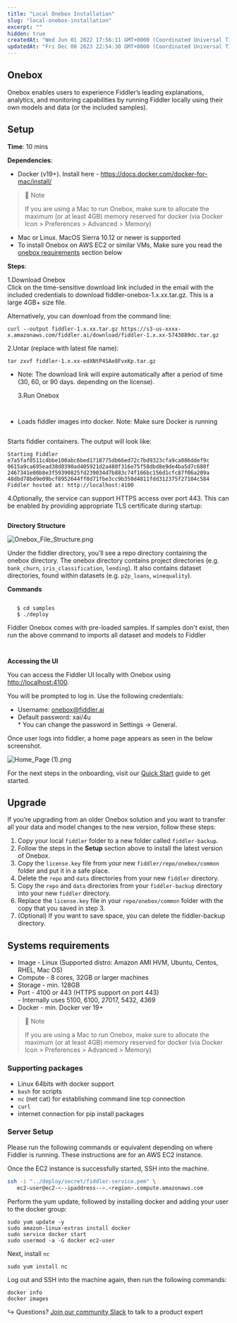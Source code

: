 ```yaml
---
title: "Local Onebox Installation"
slug: "local-onebox-installation"
excerpt: ""
hidden: true
createdAt: "Wed Jun 01 2022 17:56:11 GMT+0000 (Coordinated Universal Time)"
updatedAt: "Fri Dec 08 2023 22:54:30 GMT+0000 (Coordinated Universal Time)"
---
```

## Onebox

Onebox enables users to experience Fiddler’s leading explanations, analytics, and monitoring capabilities by running Fiddler locally using their own models and data (or the included samples).

## Setup

**Time**: 10 mins

**Dependencies**:

- Docker (v19+). Install here - <https://docs.docker.com/docker-for-mac/install/>

> 🚧 Note
> 
> If you are using a Mac to run Onebox, make sure to allocate the maximum (or at least 4GB) memory reserved for docker (via  Docker Icon > Preferences > Advanced > Memory)

- Mac or Linux. MacOS Sierra 10.12 or newer is supported
- To install Onebox on AWS EC2 or similar VMs, Make sure you read the [onebox requirements](onebox.md#systems-requirements) section below

**Steps**:

1.Download Onebox  
Click on the time-sensitive download link included in the email with the included credentials to download fiddler-onebox-1.x.xx.tar.gz. This is a large 4GB+ size file.

Alternatively, you can download from the command line:

```bsh
curl --output fiddler-1.x.xx.tar.gz https://s3-us-xxxx-x.amazonaws.com/fiddler.ai/download/fiddler-1.x.xx-5743889dc.tar.gz
```

2.Untar (replace with latest file name):

```bsh
tar zxvf fiddler-1.x.xx-edXNtP4SAe8FvxKp.tar.gz
```

- Note: The download link will expire automatically after a period of time (30, 60, or 90 days. depending on the license).

  3.Run Onebox

```

```

```

```

- Loads fiddler images into docker. Note: Make sure Docker is running

```

```

Starts fiddler containers. The output will look like:

```bsh
Starting Fiddler
e7a5faf0511c4bbe100abc6bed1718775db66ed72c7bd9323cfa9ca086ddef9c
0615a9ca695ead38d0390ad405921d2a480f316e75f58dbd8e9de4ba5d7c680f
2467341e00b8e3f59390825fd239034d7b883c74f166bc156d1cfc87f06a209a
48dbd78bd9e09bcf8952644ff0d71fbe3cc9b350d4811fdd312375f27104c584
Fiddler hosted at: http://localhost:4100
```

4.Optionally, the service can support HTTPS access over port 443. This can be enabled by providing appropriate TLS certificate during startup:

```

```

**Directory Structure**

![](https://files.readme.io/52fe5ce-Onebox_File_Structure.png "Onebox_File_Structure.png")

Under the fiddler directory, you’ll see a repo directory containing the onebox directory. The onebox directory contains project directories (e.g. `bank_churn`, `iris_classification`, `lending`). It also contains dataset directories, found within datasets (e.g. `p2p_loans`, `winequality`).

**Commands**

```

```

```bsh
   $ cd samples
   $ ./deploy
```

Fiddler Onebox comes with pre-loaded samples. If samples don't exist, then run the above command to imports all dataset and models to Fiddler

```

```

```

```

**Accessing the UI**

You can access the Fiddler UI locally with Onebox using <http://localhost:4100>.

You will be prompted to log in. Use the following credentials:

- Username: [onebox@fiddler.ai](mailto:onebox@fiddler.ai)
- Default password: xai/4u  
  		\* You can change the password in Settings → General.

Once user logs into fiddler, a home page appears as seen in the below screenshot.

![](https://files.readme.io/49ad4c6-Home_Page_1.png "Home_Page (1).png")

For the next steps in the onboarding, visit our [Quick Start](doc:quick-start) guide to get started.

## Upgrade

If you’re upgrading from an older Onebox solution and you want to transfer all your data and model changes to the new version, follow these steps:

1. Copy your local `fiddler` folder to a new folder called `fiddler-backup`.
2. Follow the steps in the **Setup** section above to install the latest version of Onebox.
3. Copy the `license.key` file from your new `fiddler/repo/onebox/common` folder and put it in a safe place.
4. Delete the `repo` and `data` directories from your new `fiddler` directory.
5. Copy the `repo` and `data` directories from your `fiddler-backup` directory into your new `fiddler` directory.
6. Replace the `license.key` file in your `repo/onebox/common` folder with the copy that you saved in step 3.
7. (Optional) If you want to save space, you can delete the fiddler-backup directory.

## Systems requirements

- Image - Linux (Supported distro: Amazon AMI HVM, Ubuntu, Centos, RHEL, Mac OS)
- Compute - 8 cores, 32GB or larger machines
- Storage - min. 128GB
- Port - 4100 or 443 (HTTPS support on port 443)  
  		- Internally uses 5100, 6100, 27017, 5432, 4369
- Docker - min. Docker ver 19+

> 🚧 Note
> 
> If you are using a Mac to run Onebox, make sure to allocate the maximum (or at least 4GB) memory reserved for docker (via  Docker Icon > Preferences > Advanced > Memory)

### Supporting packages

- Linux 64bits with docker support
- `bash` for scripts
- `nc` (net cat) for establishing command line tcp connection
- `curl`
- internet connection for pip install packages

### Server Setup

Please run the following commands or equivalent depending on where Fiddler is running. These instructions are for an AWS EC2 instance.

Once the EC2 instance is successfully started, SSH into the machine.

```bash
ssh -i "../deploy/secret/fiddler-service.pem" \
   ec2-user@ec2-<--ipaddress-->.<region>.compute.amazonaws.com
```

Perform the yum update, followed by installing docker and adding your user to the docker group:

```
sudo yum update -y
sudo amazon-linux-extras install docker
sudo service docker start
sudo usermod -a -G docker ec2-user
```

Next, install `nc`

```
sudo yum install nc
```

Log out and SSH into the machine again, then run the following commands:

```
docker info
docker images
```

↪ Questions? [Join our community Slack](https://www.fiddler.ai/slackinvite) to talk to a product expert
